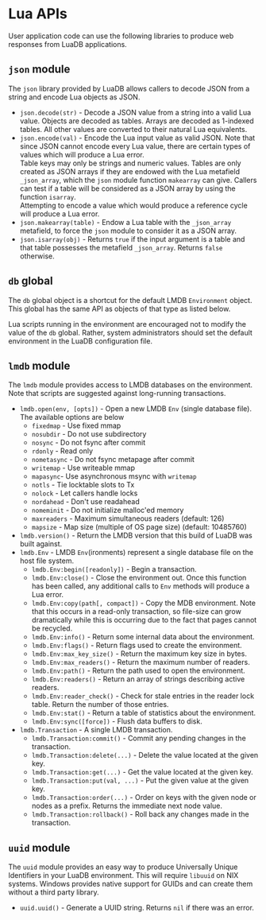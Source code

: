 # Lua APIs

User application code can use the following libraries to produce web
responses from LuaDB applications.

## `json` module
The `json` library provided by LuaDB allows callers to decode JSON from
a string and encode Lua objects as JSON.

* `json.decode(str)` - Decode a JSON value from a string into a valid Lua
  value. Objects are decoded as tables. Arrays are decoded as 1-indexed
  tables. All other values are converted to their natural Lua equivalents.
* `json.encode(val)` - Encode the Lua input value as valid JSON. Note that
  since JSON cannot encode every Lua value, there are certain types of
  values which will produce a Lua error.  
  Table keys may only be strings and numeric values. Tables are only created
  as JSON arrays if they are endowed with the Lua metafield `_json_array`,
  which the `json` module function `makearray` can give. Callers can test
  if a table will be considered as a JSON array by using the function
  `isarray`.  
  Attempting to encode a value which would produce a reference cycle will
  produce a Lua error.
* `json.makearray(table)` - Endow a Lua table with the `_json_array`
  metafield, to force the `json` module to consider it as a JSON array.
* `json.isarray(obj)` - Returns `true` if the input argument is a table and
  that table possesses the metafield `_json_array`. Returns `false` otherwise.

## `db` global
The `db` global object is a shortcut for the default LMDB `Environment`
object. This global has the same API as objects of that type as listed below.

Lua scripts running in the environment are encouraged not to modify the
value of the `db` global. Rather, system administrators should set the
default environment in the LuaDB configuration file.

## `lmdb` module
The `lmdb` module provides access to LMDB databases on the environment. Note
that scripts are suggested against long-running transactions.

* `lmdb.open(env, [opts])` - Open a new LMDB `Env` (single database file).
  The available options are below
    * `fixedmap` - Use fixed mmap
    * `nosubdir` - Do not use subdirectory
    * `nosync` - Do not fsync after commit
    * `rdonly` - Read only
    * `nometasync` - Do not fsync metapage after commit
    * `writemap` - Use writeable mmap
    * `mapasync`- Use asynchronous msync with `writemap`
    * `notls` - Tie locktable slots to Tx
    * `nolock` - Let callers handle locks
    * `nordahead` - Don't use readahead
    * `nomeminit` - Do not initialize malloc'ed memory
    * `maxreaders` - Maximum simultaneous readers (default: 126)
    * `mapsize` - Map size (multiple of OS page size) (default: 10485760)
* `lmdb.version()` - Return the LMDB version that this build of LuaDB was
  built against.
* `lmdb.Env` - LMDB `Env`(ironments) represent a single database file on
  the host file system.
    * `lmdb.Env:begin([readonly])` - Begin a transaction.
    * `lmdb.Env:close()` - Close the environment out. Once this function
      has been called, any additional calls to `Env` methods will produce
      a Lua error.
    * `lmdb.Env:copy(path[, compact])` - Copy the MDB environment. Note
      that this occurs in a read-only transaction, so file-size can grow
      dramatically while this is occurring due to the fact that pages
      cannot be recycled.
    * `lmdb.Env:info()` - Return some internal data about the environment.
    * `lmdb.Env:flags()` - Return flags used to create the environment.
    * `lmdb.Env:max_key_size()` - Return the maximum key size in bytes.
    * `lmdb.Env:max_readers()` - Return the maximum number of readers.
    * `lmdb.Env:path()` - Return the path used to open the environment.
    * `lmdb.Env:readers()` - Return an array of strings describing active
      readers.
    * `lmdb.Env:reader_check()` - Check for stale entries in the reader
      lock table. Return the number of those entries.
    * `lmdb.Env:stat()` - Return a table of statistics about the environment.
    * `lmdb.Env:sync([force])` - Flush data buffers to disk.
* `lmdb.Transaction` - A single LMDB transaction.
    * `lmdb.Transaction:commit()` - Commit any pending changes in the
      transaction.
    * `lmdb.Transaction:delete(...)` - Delete the value located at the
      given key.
    * `lmdb.Transaction:get(...)` - Get the value located at the given key.
    * `lmdb.Transaction:put(val, ...)` - Put the given value at the given key.
    * `lmdb.Transaction:order(...)` - Order on keys with the given node or
      nodes as a prefix. Returns the immediate next node value.
    * `lmdb.Transaction:rollback()` - Roll back any changes made in the
      transaction.

## `uuid` module
The `uuid` module provides an easy way to produce Universally Unique
Identifiers in your LuaDB environment. This will require `libuuid` on NIX
systems. Windows provides native support for GUIDs and can create them 
without a third party library.

* `uuid.uuid()` - Generate a UUID string. Returns `nil` if there was an error.